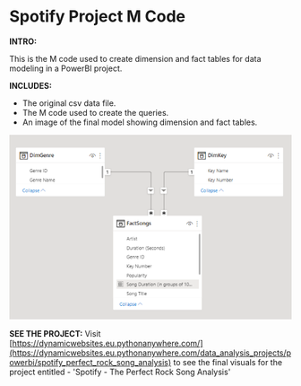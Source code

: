 # Spotify Project M Code

**INTRO:**

This is the M code used to create dimension and fact tables for data modeling in a PowerBI project.

**INCLUDES:**
- The original csv data file.
- The M code used to create the queries.
- An image of the final model showing dimension and fact tables.

![Fact and Dimension Tables](https://github.com/richardgourley/spotify-project-m-code/blob/main/spotify_model_1.png)

**SEE THE PROJECT:**
Visit [https://dynamicwebsites.eu.pythonanywhere.com/](https://dynamicwebsites.eu.pythonanywhere.com/data_analysis_projects/powerbi/spotify_perfect_rock_song_analysis) to see the final visuals for the project entitled - 'Spotify - The Perfect Rock Song Analysis'

